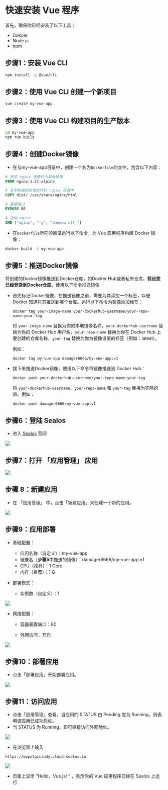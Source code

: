 # 快速安装 Vue 程序

首先，确保你已经安装了以下工具：

- Dokcer
- Node.js
- npm

## 步骤1：安装 Vue CLI

```bash
npm install -g @vue/cli
```

## 步骤2：使用 Vue CLI 创建一个新项目

```bash
vue create my-vue-app
```

## 步骤3：使用 Vue CLI 构建项目的生产版本

```bash
cd my-vue-app
npm run build
```

## 步骤4：创建Docker镜像

- 在与my-vue-app目录中，创建一个名为`Dockerfile`的文件，包含以下内容：

```dockerfile
# 使用 nginx 镜像作为基础镜像
FROM nginx:1.21-alpine

# 复制构建的前端文件到 nginx 容器中
COPY dist/ /usr/share/nginx/html

# 暴露端口
EXPOSE 80

# 启动 nginx
CMD ["nginx", "-g", "daemon off;"]
```

- 在`Dockerfile`所在的目录运行以下命令，为 Vue 应用程序构建 Docker 镜像：

```bash
docker build -t my-vue-app .
```

## 步骤5：推送Docker镜像

将创建的Docker镜像推送到Docker仓库，如Docker Hub或者私有仓库。**假设您已经登录到Docker仓库**，使用以下命令推送镜像

- 首先标记Docker镜像，在推送镜像之前，需要为其添加一个标签，以便 Docker 知道将其推送到哪个仓库。运行以下命令为镜像添加标签：

  ```
  docker tag your-image-name your-dockerhub-username/your-repo-name:your-tag
  ```

  将 `your-image-name` 替换为你的本地镜像名称，`your-dockerhub-username` 替换为你的 Docker Hub 用户名，`your-repo-name` 替换为你在 Docker Hub 上要创建的仓库名称，`your-tag` 替换为你为镜像设置的标签（例如：latest）。

  例如：

  ```
  docker tag my-vue-app damager6666/my-vue-app:v1
  ```

- 接下来推送Docker镜像，使用以下命令将镜像推送到 Docker Hub：

  ```
  docker push your-dockerhub-username/your-repo-name:your-tag
  ```

  将 `your-dockerhub-username`、`your-repo-name` 和 `your-tag` 替换为实际的值。例如：

  ```
  docker push damager6666/my-vue-app:v1
  ```


## 步骤6：登陆 Sealos

- 进入 [Sealos](https://cloud.sealos.io/) 官网

![](images/java-example-0.png)

## 步骤7：打开 「应用管理」 应用

![](images/java-example-3.png)

## 步骤 8：新建应用

- 在 「应用管理」 中，点击「新建应用」来创建一个新的应用。

![](images/java-example-4.png)

## 步骤9：应用部署

- 基础配置：

  - 应用名称（自定义）：my-vue-app
  - 镜像名（**步骤5**中推送的镜像）：damager6666/my-vue-app:v1
  - CPU（推荐）：1 Core
  - 内存（推荐）：1 G

- 部署模式：

  - 实例数（自定义）：1

![](images/vue-example-0.png)

- 网络配置：

  - 容器暴露端口：80

  - 外网访问：开启

![](images/vue-example-1.png)

## 步骤10：部署应用

- 点击「部署应用」开始部署应用。

![](images/vue-example-2.png)

## 步骤11：访问应用

- 点击「应用管理」查看，当应用的 STATUS 由 Pending 变为 Running，则表明该应用已成功启动。
- 当 STATUS 为 Running，即可直接访问外网地址。

![](images/vue-example-3.png)

- 在浏览器上输入

```
https://mvpztqzczudy.cloud.sealos.io
```

![](images/vue-example-4.png)

- 页面上显示 ”Hello，Vue.js! “ ，表示你的 Vue 应用程序已经在 Sealos 上运行

